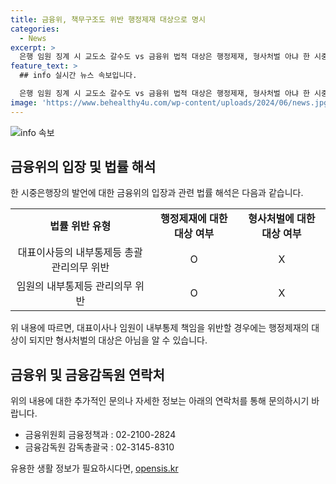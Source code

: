 ```yaml
---
title: 금융위, 책무구조도 위반 행정제재 대상으로 명시
categories:
  - News
excerpt: >
  은행 임원 징계 시 교도소 갈수도 vs 금융위 법적 대상은 행정제재, 형사처벌 아냐 한 시중은행장의 발언과 대조되는 금융위원회 입장을 전해드립니다. 지배구조법에 따른 임원들의 내부통제등 관리의무 위반은 행정제재의 대상이나, 형사처벌 대상은 아니라고 밝혔습니다. 이에 대한 더 자세한 정보를 원하시는 경우 금융위원회 및 금융감독원으로 문의해주시기 바랍니다.
feature_text: >
  ## info 실시간 뉴스 속보입니다.

  은행 임원 징계 시 교도소 갈수도 vs 금융위 법적 대상은 행정제재, 형사처벌 아냐 한 시중은행장의 발언과 대조되는 금융위원회 입장을 전해드립니다. 지배구조법에 따른 임원들의 내부통제등 관리의무 위반은 행정제재의 대상이나, 형사처벌 대상은 아니라고 밝혔습니다. 이에 대한 더 자세한 정보를 원하시는 경우 금융위원회 및 금융감독원으로 문의해주시기 바랍니다.
image: 'https://www.behealthy4u.com/wp-content/uploads/2024/06/news.jpg'
---
```


<p><img src="https://www.behealthy4u.com/wp-content/uploads/2024/06/news.jpg" alt="info 속보" /></p>

<h2 data-ke-size="size26">금융위의 입장 및 법률 해석</h2>

<p data-ke-size="size16">한 시중은행장의 발언에 대한 금융위의 입장과 관련 법률 해석은 다음과 같습니다.</p>

<table>
  <tr>
    <td style="text-align: center; height: 17px;"><b>법률 위반 유형</b></td>
    <td style="text-align: center; height: 17px;"><b>행정제재에 대한 대상 여부</b></td>
    <td style="text-align: center; height: 17px;"><b>형사처벌에 대한 대상 여부</b></td>
  </tr>
  <tr>
    <td style="text-align: center; height: 17px;">대표이사등의 내부통제등 총괄 관리의무 위반</td>
    <td style="text-align: center; height: 17px;">O</td>
    <td style="text-align: center; height: 17px;">X</td>
  </tr>
  <tr>
    <td style="text-align: center; height: 17px;">임원의 내부통제등 관리의무 위반</td>
    <td style="text-align: center; height: 17px;">O</td>
    <td style="text-align: center; height: 17px;">X</td>
  </tr>
</table>

<p data-ke-size="size16">위 내용에 따르면, 대표이사나 임원이 내부통제 책임을 위반할 경우에는 행정제재의 대상이 되지만 형사처벌의 대상은 아님을 알 수 있습니다.</p>

<h2 data-ke-size="size26">금융위 및 금융감독원 연락처</h2>

<p data-ke-size="size16">위의 내용에 대한 추가적인 문의나 자세한 정보는 아래의 연락처를 통해 문의하시기 바랍니다.</p>

<ul>
  <li>금융위원회 금융정책과 : 02-2100-2824</li>
  <li>금융감독원 감독총괄국 : 02-3145-8310</li>
</ul>
유용한 생활 정보가 필요하시다면, <a href="https://opensis.kr" rel="dofollow">opensis.kr</a>



